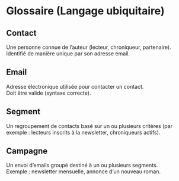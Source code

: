 # Glossaire (Langage ubiquitaire)

## Contact
Une personne connue de l’auteur (lecteur, chroniqueur, partenaire).  
Identifié de manière unique par son adresse email.  

## Email
Adresse électronique utilisée pour contacter un contact.  
Doit être valide (syntaxe correcte).  

## Segment
Un regroupement de contacts basé sur un ou plusieurs critères (par exemple : lecteurs inscrits à la newsletter, chroniqueurs actifs).  

## Campagne
Un envoi d’emails groupé destiné à un ou plusieurs segments.  
Exemple : newsletter mensuelle, annonce d’un nouveau roman.  
